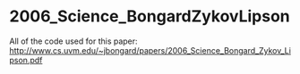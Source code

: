# 2006_Science_BongardZykovLipson
All of the code used for this paper: http://www.cs.uvm.edu/~jbongard/papers/2006_Science_Bongard_Zykov_Lipson.pdf
